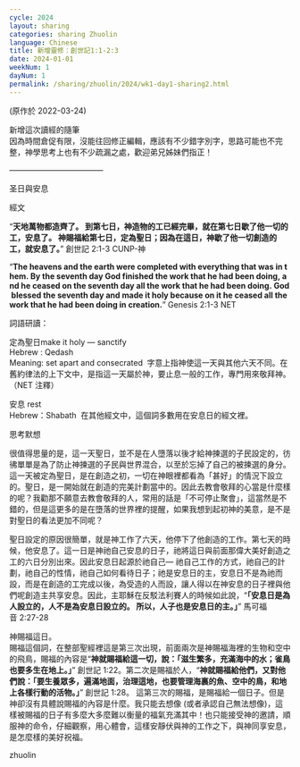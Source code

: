 ```yaml
---
cycle: 2024
layout: sharing
categories: sharing Zhuolin
language: Chinese
title: 新增靈修：創世記1:1-2:3
date: 2024-01-01
weekNum: 1
dayNum: 1
permalink: /sharing/zhuolin/2024/wk1-day1-sharing2.html
---
```

(原作於 2022-03-24)

新增這次讀經的隨筆  
因為時間倉促有限，沒能往回修正編輯，應該有不少錯字別字，思路可能也不完整，神學思考上也有不少疏漏之處，歡迎弟兄姊妹們指正！

————————————  

圣日與安息

經文

“**天地萬物都造齊了。 到第七日，神造物的工已經完畢，就在第七日歇了他一切的工，安息了。 神賜福給第七日，定為聖日；因為在這日，神歇了他一切創造的工，就安息了。**”
‭‭創世記‬ ‭2:1-3‬ ‭CUNP-神‬‬

“**The heavens and the earth were completed with everything that was in them. By the seventh day God finished the work that he had been doing, and he ceased on the seventh day all the work that he had been doing. God blessed the seventh day and made it holy because on it he ceased all the work that he had been doing in creation.**”
‭‭Genesis‬ ‭2:1-3‬ ‭NET‬‬

詞語研讀：

定為聖日make it holy — sanctify  
Hebrew : Qedash  
Meaning: set apart and consecrated  
字意上指神使這一天與其他六天不同。在舊約律法的上下文中，是指這一天屬於神，要止息一般的工作，專門用來敬拜神。（NET 注釋）  

安息 rest  
Hebrew：Shabath  
在其他經文中，這個詞多數用在安息日的經文裡。

思考默想

很值得思量的是，這一天聖日，並不是在人墮落以後才給神揀選的子民設定的，彷彿單單是為了防止神揀選的子民與世界混合，以至於忘掉了自己的被揀選的身分。這一天被定為聖日，是在創造之初，一切在神眼裡都看為「甚好」的情況下設立的。聖日，是一開始就在創造的完美計劃當中的。因此去教會敬拜的心當是什麼樣的呢？我勸那不願意去教會敬拜的人，常用的話是「不可停止聚會」，這當然是不錯的，但是這更多的是在墮落的世界裡的提醒，如果我想到起初神的美意，是不是對聖日的看法更加不同呢？

聖日設定的原因很簡單，就是神工作了六天，他停下了他創造的工作。第七天的時候，他安息了。這一日是神祂自己安息的日子，祂將這日與前面那偉大美好創造之工的六日分別出來。因此安息日起源於祂自己‬— 祂自己工作的方式，祂自己的計劃，祂自己的性情，祂自己如何看待日子；祂是安息日的主，安息日不是為祂而設，而是在創造的工完成以後，為受造的人而設，讓人得以在神安息的日子裡與他們呢創造主共享安息。因此，主耶穌在反駁法利賽人的時候如此說，“**「安息日是為人設立的，人不是為安息日設立的。 所以，人子也是安息日的主。」**” 馬可福音‬ ‭2:27-28‬ ‭

神賜福這日。  
賜福這個詞，在整部聖經裡這是第三次出現，前面兩次是神賜福海裡的生物和空中的飛鳥，賜福的內容是“**神就賜福給這一切，說：「滋生繁多，充滿海中的水；雀鳥也要多生在地上。」**” ‭‭創世記‬ ‭1:22‬。第二次是賜福於人，“**神就賜福給他們，又對他們說：「要生養眾多，遍滿地面，治理這地，也要管理海裏的魚、空中的鳥，和地上各樣行動的活物。」**” 創世記‬ ‭1:28。 這第三次的賜福，是賜福給一個日子。但是神卻沒有具體說賜福的內容是什麼。我只能去想像 (或者承認自己無法想像)，這樣被賜福的日子有多麼大多麼難以衡量的福氣充滿其中！也只能接受神的邀請，順服神的命令，仔細觀察，用心體會，這樣安靜伏與神的工作之下，與神同享安息，是怎麼樣的美好祝福。

zhuolin
